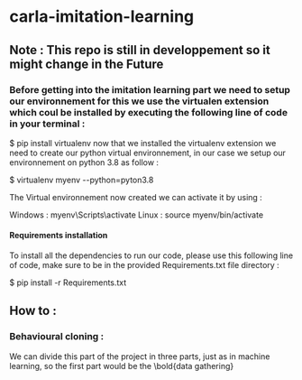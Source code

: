 # carla-imitation-learning
## Note : This repo is still in developpement so it might change in the Future
### Before getting into the imitation learning part we need to setup our environnement for this we use the virtualen extension which coul be installed by executing the following line of code in your terminal :
$ pip install virtualenv
now that we installed the virtualenv extension we need to create our python virtual environnement, in our case we setup our environnement on python 3.8 as follow :

$ virtualenv myenv --python=pyton3.8

The Virtual environnement now created we can activate it by using :

Windows : myenv\Scripts\activate
Linux : source myenv/bin/activate

#### Requirements installation
To install all the dependencies to run our code, please use this following line of code, make sure to be in the provided Requirements.txt file directory :

$ pip install -r Requirements.txt

## How to :
### Behavioural cloning :

We can divide this part of the project in three parts, just as in machine learning, so the first part would be the \bold{data gathering}

